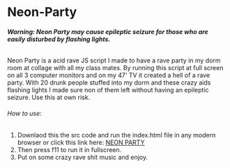 # Neon-Party

###### **Warning: Neon Party may cause epileptic seizure for those who are easily disturbed by flashing lights.**

Neon Party is a acid rave JS script I made to have a rave party in my dorm room at collage with all my class mates.
By running this script at full screen on all 3 computer monitors and on my 47' TV it created a hell of a rave party.
With 20 drunk people stuffed into my dorm and these crazy aids flashing lights I made sure non of them left without having an epileptic seizure. Use this at own risk.

###### How to use:
1. Downlaod this the src code and run the index.html file in any modern browser or click this link here: [NEON PARTY](https://cdn.rawgit.com/EwyBoy/Neon-Party/5b3e6e8d/index.html)
2. Then press f11 to run it in fullscreen.
3. Put on some crazy rave shit music and enjoy.
